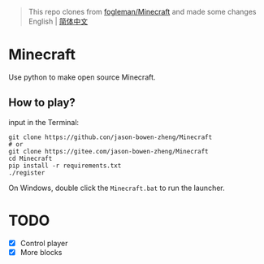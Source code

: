 > This repo clones from [fogleman/Minecraft](https://github.con/fogleman/Minecraft) and made some changes
English | [简体中文](README-zh_cn.md)

# Minecraft
Use python to make open source Minecraft.

## How to play?
input in the Terminal:
```shell
git clone https://github.con/jason-bowen-zheng/Minecraft
# or
git clone https://gitee.com/jason-bowen-zheng/Minecraft
cd Minecraft
pip install -r requirements.txt
./register
```

On Windows, double click the `Minecraft.bat` to run the launcher.

# TODO

- [x] Control player
- [x] More blocks
